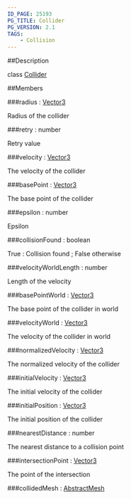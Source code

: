 ```yaml
---
ID_PAGE: 25193
PG_TITLE: Collider
PG_VERSION: 2.1
TAGS:
    - Collision
---
```

##Description

class [Collider](/classes/2.2/Collider)



##Members

###radius : [Vector3](/classes/2.2/Vector3)

Radius of the collider

###retry : number

Retry value

###velocity : [Vector3](/classes/2.2/Vector3)

The velocity of the collider

###basePoint : [Vector3](/classes/2.2/Vector3)

The base point of the collider

###epsilon : number

Epsilon

###collisionFound : boolean

True : Collision found ; False otherwise

###velocityWorldLength : number

Length of the velocity

###basePointWorld : [Vector3](/classes/2.2/Vector3)

The base point of the collider in world

###velocityWorld : [Vector3](/classes/2.2/Vector3)

The velocity of the collider in world

###normalizedVelocity : [Vector3](/classes/2.2/Vector3)

The normalized velocity of the collider

###initialVelocity : [Vector3](/classes/2.2/Vector3)

The initial velocity of the collider

###initialPosition : [Vector3](/classes/2.2/Vector3)

The initial position of the collider

###nearestDistance : number

The nearest distance to a collision point

###intersectionPoint : [Vector3](/classes/2.2/Vector3)

The point of the intersection

###collidedMesh : [AbstractMesh](/classes/2.2/AbstractMesh)




